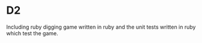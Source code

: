 # D2
Including ruby digging game written in ruby and the unit tests written in ruby which test the game.
